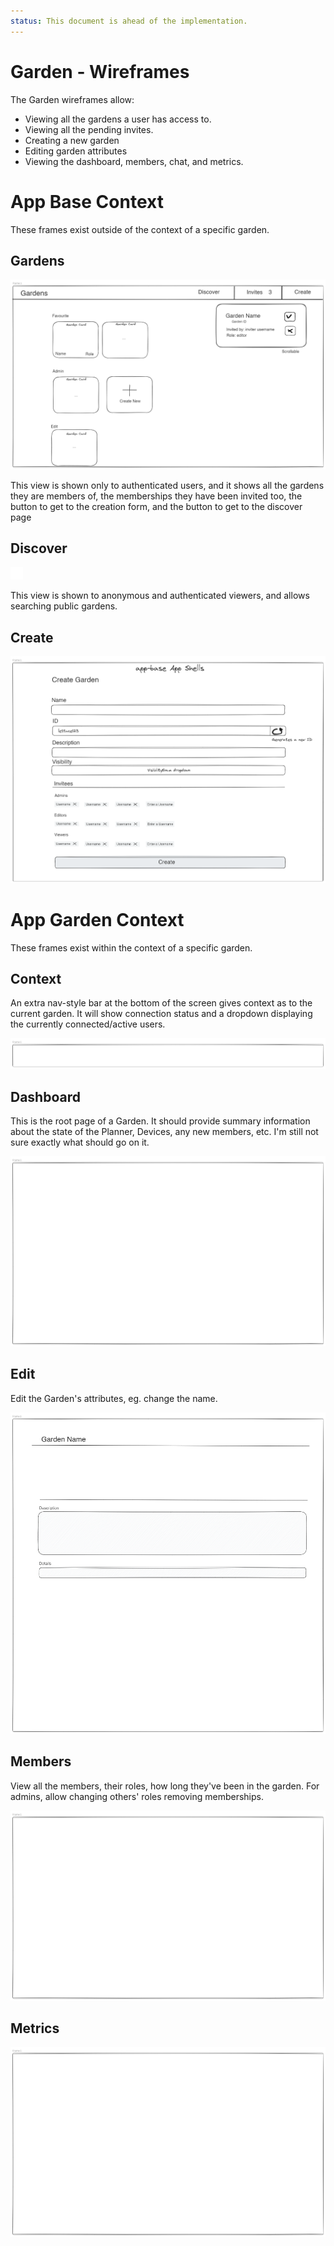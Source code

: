 ```yaml
---
status: This document is ahead of the implementation.
---
```


# Garden - Wireframes

The Garden wireframes allow:

- Viewing all the gardens a user has access to.
- Viewing all the pending invites.
- Creating a new garden
- Editing garden attributes
- Viewing the dashboard, members, chat, and metrics.

# App Base Context

These frames exist outside of the context of a specific garden.

## Gardens

![Gardens Wireframe](./wireframes/gardens.excalidraw.png)

This view is shown only to authenticated users, and it shows all the gardens they are members of, the memberships they have been invited too, the button to get to the creation form, and the button to get to the discover page

## Discover

![Discover Wireframe](./wireframes/discover.excalidraw.png)

This view is shown to anonymous and authenticated viewers, and allows searching public gardens.

## Create

![Create Wireframe](./wireframes/create.excalidraw.png)

# App Garden Context

These frames exist within the context of a specific garden.

## Context

An extra nav-style bar at the bottom of the screen gives context as to the current garden. It will show connection status and a dropdown displaying the currently connected/active users.

![Context Wireframe](./wireframes/context.excalidraw.png)

## Dashboard

This is the root page of a Garden. It should provide summary information about the state of the Planner, Devices, any new members, etc. I'm still not sure exactly what should go on it.

![Dashboard Wireframe](./wireframes/dashboard.excalidraw.png)

## Edit

Edit the Garden's attributes, eg. change the name.

![Edit Wireframe](./wireframes/edit.excalidraw.png)

## Members

View all the members, their roles, how long they've been in the garden. For admins, allow changing others' roles removing memberships.

![Members Wireframe](./wireframes/members.excalidraw.png)

## Metrics

![Metrics Wireframe](./wireframes/metrics.excalidraw.png)
